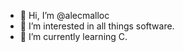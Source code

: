 - 👋 Hi, I’m @alecmalloc
- 👀 I’m interested in all things software.
- 🌱 I’m currently learning C.

<!---
alecmalloc/alecmalloc is a ✨ special ✨ repository because its `README.md` (this file) appears on your GitHub profile.
You can click the Preview link to take a look at your changes.
--->
